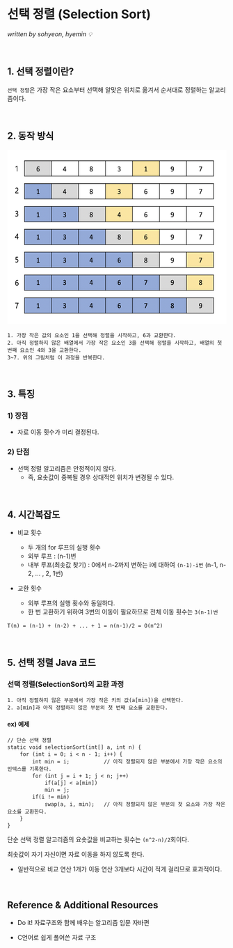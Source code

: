 # 선택 정렬 (Selection Sort)
*written by sohyeon, hyemin 💡*

<br>

## 1. 선택 정렬이란?

`선택 정렬`은 가장 작은 요소부터 선택해 알맞은 위치로 옮겨서 순서대로 정렬하는 알고리즘이다.  

<br>

## 2. 동작 방식

<img src="/images/Algorithms/resources/SelectionSort.png" height="400px">

```
1. 가장 작은 값의 요소인 1을 선택해 정렬을 시작하고, 6과 교환한다.
2. 아직 정렬하지 않은 배열에서 가장 작은 요소인 3을 선택해 정렬을 시작하고, 배열의 첫 번째 요소인 4와 3을 교환한다.
3~7. 위의 그림처럼 이 과정을 반복한다.
```

<br>

## 3. 특징

### 1) 장점
- 자료 이동 횟수가 미리 결정된다.  

### 2) 단점
- 선택 정렬 알고리즘은 안정적이지 않다.  
    * 즉, 요솟값이 중복될 경우 상대적인 위치가 변경될 수 있다. 

<br>

## 4. 시간복잡도

- 비교 횟수
    * 두 개의 for 루프의 실행 횟수
    * 외부 루프 : (n-1)번  
    * 내부 루프(최솟값 찾기) : 0에서 n-2까지 변하는 i에 대하여 `(n-1)-i번` (n-1, n-2, ... , 2, 1번)  

- 교환 횟수
    * 외부 루프의 실행 횟수와 동일하다.  
    * 한 번 교환하기 위하여 3번의 이동이 필요하므로 전체 이동 횟수는 `3(n-1)번`  

```
T(n) = (n-1) + (n-2) + ... + 1 = n(n-1)/2 = O(n^2)
```

<br>

## 5. 선택 정렬 Java 코드

### 선택 정렬(SelectionSort)의 교환 과정
```
1. 아직 정렬하지 않은 부분에서 가장 작은 키의 값(a[min])을 선택한다.  
2. a[min]과 아직 정렬하지 않은 부분의 첫 번째 요소를 교환한다.
```

#### ex) 예제
```
// 단순 선택 정렬
static void selectionSort(int[] a, int n) {
    for (int i = 0; i < n - 1; i++) {
        int min = i;           // 아직 정렬되지 않은 부분에서 가장 작은 요소의 인덱스를 기록한다.
        for (int j = i + 1; j < n; j++)
            if(a[j] < a[min])
            min = j;
        if(i != min)
            swap(a, i, min);   // 아직 정렬되지 않은 부분의 첫 요소와 가장 작은 요소를 교환한다. 
    }
}
```

단순 선택 정렬 알고리즘의 요솟값을 비교하는 횟수는 `(n^2-n)/2`회이다.  
  
최솟값이 자기 자신이면 자료 이동을 하지 않도록 한다.  
* 일반적으로 비교 연산 1개가 이동 연산 3개보다 시간이 적게 걸리므로 효과적이다.  

<br>

## Reference & Additional Resources
* Do it! 자료구조와 함께 배우는 알고리즘 입문 자바편

* C언어로 쉽게 풀어쓴 자료 구조  



